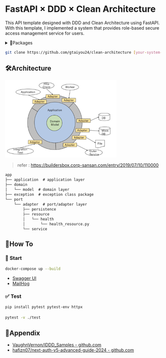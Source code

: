 # FastAPI × DDD × Clean Architecture
This API template designed with DDD and Clean Architecture using FastAPI. 
With this template, I implemented a system that provides role-based secure access management service for users.

<details><summary>📁Packages</summary>

 - [fastapi](https://pypi.org/project/fastapi/)
 - [pytest](https://pypi.org/project/pytest/)
 - [SQLAlchemy](https://pypi.org/project/SQLAlchemy/)

</details>

```bash
git clone https://github.com/gtaiyou24/clean-architecture [your-system-name]
```

## 🛠️Architecture

<img src="./doc/clean-architecture.png" height="250" alt="Clean Architecture">

> refer : https://buildersbox.corp-sansan.com/entry/2019/07/10/110000


```
app
├── application  # application layer
├── domain
│   └── model  # domain layer
├── exception  # exception class package
└── port
    └── adapter  # port/adapter layer
        ├── persistence
        ├── resource
        │   └── health
        │       └── health_resource.py
        └── service
```

## 📖How To
### 🏃 Start
```bash
docker-compose up --build
```
 - [Swagger UI](http://localhost:8000/docs)
 - [MailHog](http://0.0.0.0:8025/)

### ✅ Test

```bash
pip install pytest pytest-env httpx

pytest -v ./test
```

## 🔗Appendix

 - [VaughnVernon/IDDD_Samples - github.com](https://github.com/VaughnVernon/IDDD_Samples)
 - [hafizn07/next-auth-v5-advanced-guide-2024 - github.com](https://github.com/hafizn07/next-auth-v5-advanced-guide-2024)
